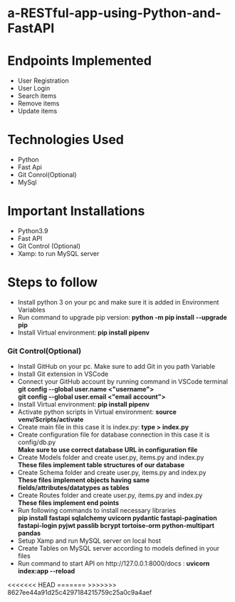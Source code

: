 # a-RESTful-app-using-Python-and-FastAPI
<html>
<h1>Endpoints Implemented</h1>

<ul>
  <li>User Registration</li>
  <li>User Login</li>
  <li>Search items</li>
  <li>Remove items</li>
  <li>Update items</li>
</ul>

<h1>Technologies Used</h1>
<ul>
  <li>Python</li>
  <li>Fast Api</li>
  <li>Git Conrol(Optional)</li>
  <li>MySql</li>
</ul>

<h1> Important Installations</h1>
<ul>
  <li>Python3.9</li>
  <li>Fast API</li>
  <li>Git Control (Optional)</li>
  <li>Xamp: to run MySQL server</li>
</ul>
<h1>Steps to follow</h1>
<ul>
  <li>Install python 3 on your pc and make sure it is added in Environment Variables</li>
  <li>Run command to upgrade pip version:<b> python -m pip install --upgrade pip </b></li>
  <li>Install Virtual environment:<b> pip install pipenv </b></li>
</ul>
<h3>Git Control(Optional)</h3>
<ul>
  <li>Install GitHub on your pc. Make sure to add Git in you path Variable</li>
  <li>Install Git extension in VSCode</li>
  <li>Connect your GitHub account by running command in VSCode terminal </li>
  <b> git config --global user.name <"username">  </b><br>
   <b>git config --global user.email <"email account"> </b>
  <li>Install Virtual environment:<b> pip install pipenv </b> </li>
  <li>Activate python scripts in Virtual environment: <b> source venv/Scripts/activate  </b> </li>
  <li>Create main file in this case it is index.py: <b> type > index.py</b></li>
  <li>Create configuration file for database connection in this case it is config/db.py</li>
  <b>Make sure to use correct database URL in configuration file</b>
  <li>Create Models folder and create user.py, items.py and index.py</li>
  <b>These files implement table structures of our database</b>
  <li>Create Schema folder and create user.py, items.py and index.py</li>
  <b>These files implement objects having same fields/attributes/datatypes as tables</b>
  <li>Create Routes folder and create user.py, items.py and index.py</li>
  <b>These files implement end points</b>
  <li>Run following commands to install necessary libraries</li>
  <b>pip install fastapi sqlalchemy uvicorn pydantic fastapi-pagination fastapi-login pyjwt  passlib bcrypt tortoise-orm python-multipart pandas</b><br>
  <li>Setup Xamp and run MySQL server on local host</li>
  <li>Create Tables on MySQL server according to models defined in your files</li>
  <li> Run command to start API on http://127.0.0.1:8000/docs :<b> uvicorn index:app --reload</b></li>
</ul>
<<<<<<< HEAD
</html>
=======
</html>
>>>>>>> 8627ee44a91d25c4297184215759c25a0c9a4aef
